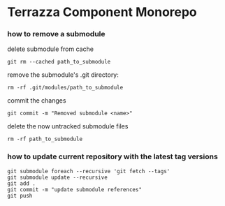 # Terrazza Component Monorepo

### how to remove a submodule
delete submodule from cache
```
git rm --cached path_to_submodule
```
remove the submodule's .git directory:
```
rm -rf .git/modules/path_to_submodule
```
commit the changes
```
git commit -m "Removed submodule <name>"
```
delete the now untracked submodule files
```
rm -rf path_to_submodule
```

### how to update current repository with the latest tag versions
```
git submodule foreach --recursive 'git fetch --tags'
git submodule update --recursive
git add .
git commit -m "update submodule references"
git push
```